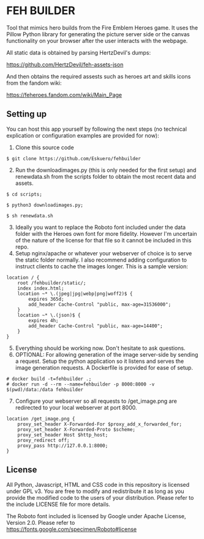 # FEH BUILDER
Tool that mimics hero builds from the Fire Emblem Heroes game. It uses the Pillow Python library for generating the picture server side or the canvas functionality on your browser after the user interacts with the webpage.

All static data is obtained by parsing HertzDevil's dumps:

https://github.com/HertzDevil/feh-assets-json

And then obtains the required assests such as heroes art and skills icons from the fandom wiki:

https://feheroes.fandom.com/wiki/Main_Page

## Setting up

You can host this app yourself by following the next steps (no technical explication or configuration examples are provided for now):
1. Clone this source code
```
$ git clone https://github.com/Eskuero/fehbuilder
```
2. Run the downloadimages.py (this is only needed for the first setup) and renewdata.sh from the scripts folder to obtain the most recent data and assets.
```
$ cd scripts;
```
```
$ python3 downloadimages.py;
```
```
$ sh renewdata.sh
```

3. Ideally you want to replace the Roboto font included under the data folder with the Heroes own font for more fidelity. However I'm uncertain of the nature of the license for that file so it cannot be included in this repo.
4. Setup nginx/apache or whatever your webserver of choice is to serve the static folder normally. I also recommend adding configuration to instruct clients to cache the images longer. This is a sample version:
```
location / {
	root /fehbuilder/static/;
	index index.html;
	location ~* \.(jpeg|jpg|webp|png|woff2)$ {
		expires 365d;
		add_header Cache-Control "public, max-age=31536000";
	}
	location ~* \.(json)$ {
		expires 4h;
		add_header Cache-Control "public, max-age=14400";
	}
}
```
5. Everything should be working now. Don't hesitate to ask questions.
6. OPTIONAL: For allowing generation of the image server-side by sending a request. Setup the python application so it listens and serves the image generation requests. A Dockerfile is provided for ease of setup.
```
# docker build -t=fehbuilder .;
# docker run -d --rm --name=fehbuilder -p 8000:8000 -v $(pwd)/data:/data fehbuilder
```
7. Configure your webserver so all requests to /get_image.png are redirected to your local webserver at port 8000.
```
location /get_image.png {
	proxy_set_header X-Forwarded-For $proxy_add_x_forwarded_for;
	proxy_set_header X-Forwarded-Proto $scheme;
	proxy_set_header Host $http_host;
	proxy_redirect off;
	proxy_pass http://127.0.0.1:8000;
}
```
## License
All Python, Javascript, HTML and CSS code in this repository is licensed under GPL v3. You are free to modify and redistribute it as long as you provide the modified code to the users of your distribution. Please refer to the include LICENSE file for more details.

The Roboto font included is licensed by Google under Apache License, Version 2.0. Please refer to https://fonts.google.com/specimen/Roboto#license
